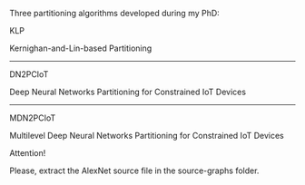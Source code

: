 Three partitioning algorithms developed during my PhD:

KLP

Kernighan-and-Lin-based Partitioning
________________________________________
DN2PCIoT

Deep Neural Networks Partitioning for Constrained IoT Devices
________________________________________________________________
MDN2PCIoT

Multilevel Deep Neural Networks Partitioning for Constrained IoT Devices

Attention!

Please, extract the AlexNet source file in the source-graphs folder. 

